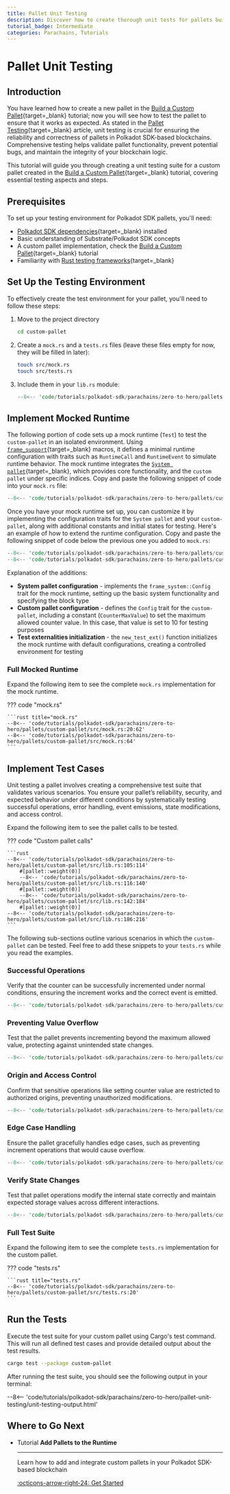 ```yaml
---
title: Pallet Unit Testing
description: Discover how to create thorough unit tests for pallets built with the Polkadot SDK, using a custom pallet as a practical example.
tutorial_badge: Intermediate
categories: Parachains, Tutorials
---
```


# Pallet Unit Testing

## Introduction

You have learned how to create a new pallet in the [Build a Custom Pallet](/tutorials/polkadot-sdk/parachains/zero-to-hero/build-custom-pallet/){target=\_blank} tutorial; now you will see how to test the pallet to ensure that it works as expected. As stated in the [Pallet Testing](/develop/parachains/testing/pallet-testing/){target=\_blank} article, unit testing is crucial for ensuring the reliability and correctness of pallets in Polkadot SDK-based blockchains. Comprehensive testing helps validate pallet functionality, prevent potential bugs, and maintain the integrity of your blockchain logic.

This tutorial will guide you through creating a unit testing suite for a custom pallet created in the [Build a Custom Pallet](/tutorials/polkadot-sdk/parachains/zero-to-hero/build-custom-pallet/){target=\_blank} tutorial, covering essential testing aspects and steps.

## Prerequisites

To set up your testing environment for Polkadot SDK pallets, you'll need:

- [Polkadot SDK dependencies](/develop/parachains/install-polkadot-sdk/){target=\_blank} installed
- Basic understanding of Substrate/Polkadot SDK concepts
- A custom pallet implementation, check the [Build a Custom Pallet](/tutorials/polkadot-sdk/parachains/zero-to-hero/build-custom-pallet/){target=\_blank} tutorial
- Familiarity with [Rust testing frameworks](https://doc.rust-lang.org/book/ch11-01-writing-tests.html){target=\_blank}

## Set Up the Testing Environment

To effectively create the test environment for your pallet, you'll need to follow these steps:

1. Move to the project directory

    ```bash
    cd custom-pallet
    ```

2. Create a `mock.rs` and a `tests.rs` files (leave these files empty for now, they will be filled in later):

    ```bash
    touch src/mock.rs
    touch src/tests.rs
    ```

3. Include them in your `lib.rs` module:

    ```rust hl_lines="5-9" title="lib.rs"
    --8<-- 'code/tutorials/polkadot-sdk/parachains/zero-to-hero/pallets/custom-pallet/src/lib.rs:20:28'
    ```

## Implement Mocked Runtime

The following portion of code sets up a mock runtime (`Test`) to test the `custom-pallet` in an isolated environment. Using [`frame_support`](https://paritytech.github.io/polkadot-sdk/master/frame_support/index.html){target=\_blank} macros, it defines a minimal runtime configuration with traits such as `RuntimeCall` and `RuntimeEvent` to simulate runtime behavior. The mock runtime integrates the [`System pallet`](https://paritytech.github.io/polkadot-sdk/master/frame_system/index.html){target=\_blank}, which provides core functionality, and the `custom pallet` under specific indices. Copy and paste the following snippet of code into your `mock.rs` file:

```rust title="mock.rs"
--8<-- 'code/tutorials/polkadot-sdk/parachains/zero-to-hero/pallets/custom-pallet/src/mock.rs:20:47'
```

Once you have your mock runtime set up, you can customize it by implementing the configuration traits for the `System pallet` and your `custom-pallet`, along with additional constants and initial states for testing. Here's an example of how to extend the runtime configuration. Copy and paste the following snippet of code below the previous one you added to `mock.rs`:

```rust title="mock.rs"
--8<-- 'code/tutorials/polkadot-sdk/parachains/zero-to-hero/pallets/custom-pallet/src/mock.rs:49:62'
--8<-- 'code/tutorials/polkadot-sdk/parachains/zero-to-hero/pallets/custom-pallet/src/mock.rs:64'
```

Explanation of the additions:

- **System pallet configuration** - implements the `frame_system::Config` trait for the mock runtime, setting up the basic system functionality and specifying the block type
- **Custom pallet configuration** - defines the `Config` trait for the `custom-pallet`, including a constant (`CounterMaxValue`) to set the maximum allowed counter value. In this case, that value is set to 10 for testing purposes
- **Test externalities initialization** - the `new_test_ext()` function initializes the mock runtime with default configurations, creating a controlled environment for testing

### Full Mocked Runtime

Expand the following item to see the complete `mock.rs` implementation for the mock runtime.

??? code "mock.rs"

    ```rust title="mock.rs"
    --8<-- 'code/tutorials/polkadot-sdk/parachains/zero-to-hero/pallets/custom-pallet/src/mock.rs:20:62'
    --8<-- 'code/tutorials/polkadot-sdk/parachains/zero-to-hero/pallets/custom-pallet/src/mock.rs:64'
    ```

## Implement Test Cases

Unit testing a pallet involves creating a comprehensive test suite that validates various scenarios. You ensure your pallet’s reliability, security, and expected behavior under different conditions by systematically testing successful operations, error handling, event emissions, state modifications, and access control.

Expand the following item to see the pallet calls to be tested.

??? code "Custom pallet calls"

    ```rust
    --8<-- 'code/tutorials/polkadot-sdk/parachains/zero-to-hero/pallets/custom-pallet/src/lib.rs:105:114'
        #[pallet::weight(0)]
        --8<-- 'code/tutorials/polkadot-sdk/parachains/zero-to-hero/pallets/custom-pallet/src/lib.rs:116:140'
        #[pallet::weight(0)]
        --8<-- 'code/tutorials/polkadot-sdk/parachains/zero-to-hero/pallets/custom-pallet/src/lib.rs:142:184'
        #[pallet::weight(0)]
    --8<-- 'code/tutorials/polkadot-sdk/parachains/zero-to-hero/pallets/custom-pallet/src/lib.rs:186:216'
    ```

The following sub-sections outline various scenarios in which the `custom-pallet` can be tested. Feel free to add these snippets to your `tests.rs` while you read the examples.

### Successful Operations

Verify that the counter can be successfully incremented under normal conditions, ensuring the increment works and the correct event is emitted.

```rust title="tests.rs"
--8<-- 'code/tutorials/polkadot-sdk/parachains/zero-to-hero/pallets/custom-pallet/src/tests.rs:62:82'
```

### Preventing Value Overflow

Test that the pallet prevents incrementing beyond the maximum allowed value, protecting against unintended state changes.

```rust title="tests.rs"
--8<-- 'code/tutorials/polkadot-sdk/parachains/zero-to-hero/pallets/custom-pallet/src/tests.rs:84:97'
```

### Origin and Access Control

Confirm that sensitive operations like setting counter value are restricted to authorized origins, preventing unauthorized modifications.

```rust title="tests.rs"
--8<-- 'code/tutorials/polkadot-sdk/parachains/zero-to-hero/pallets/custom-pallet/src/tests.rs:36:47'
```

### Edge Case Handling

Ensure the pallet gracefully handles edge cases, such as preventing increment operations that would cause overflow.

```rust title="tests.rs"
--8<-- 'code/tutorials/polkadot-sdk/parachains/zero-to-hero/pallets/custom-pallet/src/tests.rs:99:111'
```

### Verify State Changes

Test that pallet operations modify the internal state correctly and maintain expected storage values across different interactions.

```rust title="tests.rs"
--8<-- 'code/tutorials/polkadot-sdk/parachains/zero-to-hero/pallets/custom-pallet/src/tests.rs:150:165'
```

### Full Test Suite

Expand the following item to see the complete `tests.rs` implementation for the custom pallet.

??? code "tests.rs"

    ```rust title="tests.rs"
    --8<-- 'code/tutorials/polkadot-sdk/parachains/zero-to-hero/pallets/custom-pallet/src/tests.rs:20'
    ```

## Run the Tests

Execute the test suite for your custom pallet using Cargo's test command. This will run all defined test cases and provide detailed output about the test results.

```bash
cargo test --package custom-pallet
```

After running the test suite, you should see the following output in your terminal:

--8<-- 'code/tutorials/polkadot-sdk/parachains/zero-to-hero/pallet-unit-testing/unit-testing-output.html'

## Where to Go Next

<div class="grid cards" markdown>

-   <span class="badge tutorial">Tutorial</span> __Add Pallets to the Runtime__

    ---

    Learn how to add and integrate custom pallets in your Polkadot SDK-based blockchain

    [:octicons-arrow-right-24: Get Started](/tutorials/polkadot-sdk/parachains/zero-to-hero/add-pallets-to-runtime/)

</div>